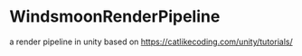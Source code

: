 # WindsmoonRenderPipeline
a render pipeline in unity based on https://catlikecoding.com/unity/tutorials/

